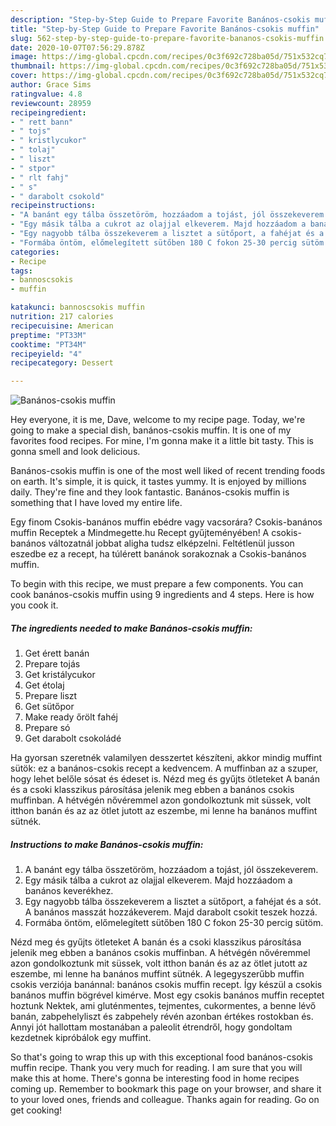 ```yaml
---
description: "Step-by-Step Guide to Prepare Favorite Banános-csokis muffin"
title: "Step-by-Step Guide to Prepare Favorite Banános-csokis muffin"
slug: 562-step-by-step-guide-to-prepare-favorite-bananos-csokis-muffin
date: 2020-10-07T07:56:29.878Z
image: https://img-global.cpcdn.com/recipes/0c3f692c728ba05d/751x532cq70/bananos-csokis-muffin-recept-foto.jpg
thumbnail: https://img-global.cpcdn.com/recipes/0c3f692c728ba05d/751x532cq70/bananos-csokis-muffin-recept-foto.jpg
cover: https://img-global.cpcdn.com/recipes/0c3f692c728ba05d/751x532cq70/bananos-csokis-muffin-recept-foto.jpg
author: Grace Sims
ratingvalue: 4.8
reviewcount: 28959
recipeingredient:
- " rett bann"
- " tojs"
- " kristlycukor"
- " tolaj"
- " liszt"
- " stpor"
- " rlt fahj"
- " s"
- " darabolt csokold"
recipeinstructions:
- "A banánt egy tálba összetöröm, hozzáadom a tojást, jól összekeverem."
- "Egy másik tálba a cukrot az olajjal elkeverem. Majd hozzáadom a banános keverékhez."
- "Egy nagyobb tálba összekeverem a lisztet a sütőport, a fahéjat és a sót. A banános masszát hozzákeverem. Majd darabolt csokit teszek hozzá."
- "Formába öntöm, előmelegített sütőben 180 C fokon 25-30 percig sütöm."
categories:
- Recipe
tags:
- bannoscsokis
- muffin

katakunci: bannoscsokis muffin 
nutrition: 217 calories
recipecuisine: American
preptime: "PT33M"
cooktime: "PT34M"
recipeyield: "4"
recipecategory: Dessert

---
```



![Banános-csokis muffin](https://img-global.cpcdn.com/recipes/0c3f692c728ba05d/751x532cq70/bananos-csokis-muffin-recept-foto.jpg)

Hey everyone, it is me, Dave, welcome to my recipe page. Today, we're going to make a special dish, banános-csokis muffin. It is one of my favorites food recipes. For mine, I'm gonna make it a little bit tasty. This is gonna smell and look delicious.

Banános-csokis muffin is one of the most well liked of recent trending foods on earth. It's simple, it is quick, it tastes yummy. It is enjoyed by millions daily. They're fine and they look fantastic. Banános-csokis muffin is something that I have loved my entire life.

Egy finom Csokis-banános muffin ebédre vagy vacsorára? Csokis-banános muffin Receptek a Mindmegette.hu Recept gyűjteményében! A csokis-banános változatnál jobbat aligha tudsz elképzelni. Feltétlenül jusson eszedbe ez a recept, ha túlérett banánok sorakoznak a Csokis-banános muffin.


To begin with this recipe, we must prepare a few components. You can cook banános-csokis muffin using 9 ingredients and 4 steps. Here is how you cook it.

<!--inarticleads1-->

##### The ingredients needed to make Banános-csokis muffin:

1. Get  érett banán
1. Prepare  tojás
1. Get  kristálycukor
1. Get  étolaj
1. Prepare  liszt
1. Get  sütőpor
1. Make ready  őrölt fahéj
1. Prepare  só
1. Get  darabolt csokoládé


Ha gyorsan szeretnék valamilyen desszertet készíteni, akkor mindig muffint sütök: ez a banános-csokis recept a kedvencem. A muffinban az a szuper, hogy lehet belőle sósat és édeset is. Nézd meg és gyűjts ötleteket A banán és a csoki klasszikus párosítása jelenik meg ebben a banános csokis muffinban. A hétvégén nővéremmel azon gondolkoztunk mit süssek, volt itthon banán és az az ötlet jutott az eszembe, mi lenne ha banános muffint sütnék. 

<!--inarticleads2-->

##### Instructions to make Banános-csokis muffin:

1. A banánt egy tálba összetöröm, hozzáadom a tojást, jól összekeverem.
1. Egy másik tálba a cukrot az olajjal elkeverem. Majd hozzáadom a banános keverékhez.
1. Egy nagyobb tálba összekeverem a lisztet a sütőport, a fahéjat és a sót. A banános masszát hozzákeverem. Majd darabolt csokit teszek hozzá.
1. Formába öntöm, előmelegített sütőben 180 C fokon 25-30 percig sütöm.


Nézd meg és gyűjts ötleteket A banán és a csoki klasszikus párosítása jelenik meg ebben a banános csokis muffinban. A hétvégén nővéremmel azon gondolkoztunk mit süssek, volt itthon banán és az az ötlet jutott az eszembe, mi lenne ha banános muffint sütnék. A legegyszerűbb muffin csokis verziója banánnal: banános csokis muffin recept. Így készül a csokis banános muffin bögrével kimérve. Most egy csokis banános muffin receptet hoztunk Nektek, ami gluténmentes, tejmentes, cukormentes, a benne lévő banán, zabpehelyliszt és zabpehely révén azonban értékes rostokban és. Annyi jót hallottam mostanában a paleolit étrendről, hogy gondoltam kezdetnek kipróbálok egy muffint. 

So that's going to wrap this up with this exceptional food banános-csokis muffin recipe. Thank you very much for reading. I am sure that you will make this at home. There's gonna be interesting food in home recipes coming up. Remember to bookmark this page on your browser, and share it to your loved ones, friends and colleague. Thanks again for reading. Go on get cooking!
